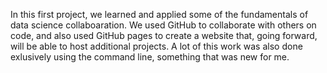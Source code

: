 In this first project, we learned and applied some of the fundamentals of 
data science collaboaration. We used GitHub to collaborate with others on 
code, and also used GitHub pages to create a website that, going forward, 
will be able to host additional projects. A lot of this work was also done 
exlusively using the command line, something that was new for me. 
